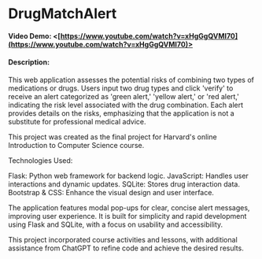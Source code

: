 # DrugMatchAlert
#### Video Demo:  <[https://www.youtube.com/watch?v=xHgGgQVMI70](https://www.youtube.com/watch?v=xHgGgQVMI70)>
#### Description:
This web application assesses the potential risks of combining two types of medications or drugs. Users input two drug types and click 'verify' to receive an alert categorized as 'green alert,' 'yellow alert,' or 'red alert,' indicating the risk level associated with the drug combination. Each alert provides details on the risks, emphasizing that the application is not a substitute for professional medical advice.

This project was created as the final project for Harvard's online Introduction to Computer Science course.

Technologies Used:

Flask: Python web framework for backend logic.
JavaScript: Handles user interactions and dynamic updates.
SQLite: Stores drug interaction data.
Bootstrap & CSS: Enhance the visual design and user interface.

The application features modal pop-ups for clear, concise alert messages, improving user experience. It is built for simplicity and rapid development using Flask and SQLite, with a focus on usability and accessibility.

This project incorporated course activities and lessons, with additional assistance from ChatGPT to refine code and achieve the desired results.
